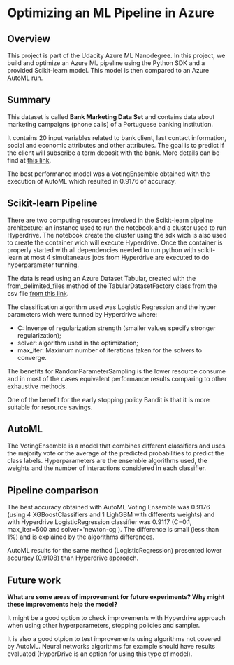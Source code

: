 # Optimizing an ML Pipeline in Azure

## Overview
This project is part of the Udacity Azure ML Nanodegree.
In this project, we build and optimize an Azure ML pipeline using the Python SDK and a provided Scikit-learn model.
This model is then compared to an Azure AutoML run.

## Summary

This dataset is called **Bank Marketing Data Set** and contains data about marketing campaigns (phone calls) of a Portuguese banking institution. 

It contains 20 input variables related to bank client, last contact information, social and economic attributes and other attributes. The goal is to predict if the client will subscribe a term deposit with the bank. More details can be find at [this link](https://archive.ics.uci.edu/ml/datasets/Bank%20Marketing#).

The best performance model was a VotingEnsemble obtained with the execution of AutoML which resulted in 0.9176 of accuracy.

## Scikit-learn Pipeline

There are two computing resources involved in the Scikit-learn pipeline architecture: an instance used to run the notebook and a cluster used to run Hyperdrive. The notebook create the cluster using the sdk wich is also used to create the container wich will execute Hyperdrive. Once the container is properly started with all dependencies needed to run python with scikit-learn at most 4 simultaneaus jobs from Hyperdrive are executed to do hyperparameter tunning.

The data is read using an Azure Dataset Tabular, created with the from_delimited_files method of the TabularDatasetFactory class from the csv file [from this link](https://automlsamplenotebookdata.blob.core.windows.net/automl-sample-notebook-data/bankmarketing_train.csv).

The classification algorithm used was Logistic Regression and the hyper parameters wich were tunned by Hyperdrive where:
 - C: Inverse of regularization strength (smaller values specify stronger regularization);
 - solver: algorithm used in the optimization;
 - max_iter: Maximum number of iterations taken for the solvers to converge.

The benefits for RandomParameterSampling is the lower resource consume and in most of the cases equivalent performance results comparing to other exhaustive methods.

One of the benefit for the early stopping policy Bandit is that it is more suitable for resource savings.

## AutoML
The VotingEnsemble is a model that combines different classifiers and uses the majority vote or the average of the predicted probabilities to predict the class labels.
Hyperparameters are the ensemble algorithms used, the weights and the number of interactions considered in each classifier.

## Pipeline comparison
The best accuracy obtained with AutoML Voting Ensemble was 0.9176 (using 4 XGBoostClassifiers and 1 LighGBM with differents weights) and with Hyperdrive LogisticRegression classifier was 0.9117 (C=0.1, max_iter=500 and solver='newton-cg').  The difference is small (less than 1%) and is explained by the algorithms differences. 

AutoML results for the same method (LogisticRegression) presented lower accuracy (0.9108) than Hyperdrive approach.

## Future work
**What are some areas of improvement for future experiments? Why might these improvements help the model?**

It might be a good option to check improvements with Hyperdrive approach when using other hyperparameters, stopping policies and sampler.

It is also a good otpion to test improvements using algorithms not covered by AutoML. Neural networks algorithms for example should have results evaluated (HyperDrive is an option for using this type of model).

